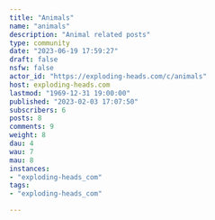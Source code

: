 ```yaml
---
title: "Animals" 
name: "animals"
description: "Animal related posts"
type: community
date: "2023-06-19 17:59:27"
draft: false
nsfw: false
actor_id: "https://exploding-heads.com/c/animals"
host: exploding-heads.com
lastmod: "1969-12-31 19:00:00"
published: "2023-02-03 17:07:50"
subscribers: 6
posts: 8
comments: 9
weight: 8
dau: 4
wau: 7
mau: 8
instances:
- "exploding-heads_com"
tags: 
- "exploding-heads_com"

---
```

